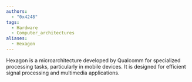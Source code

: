 ```yaml
---
authors: 
  - "0x4248"
tags:
  - Hardware
  - Computer_architectures
aliases:
  - Hexagon
---
```

Hexagon is a microarchitecture developed by Qualcomm for specialized processing tasks, particularly in mobile devices. It is designed for efficient signal processing and multimedia applications.